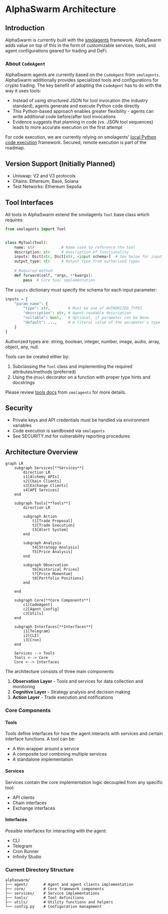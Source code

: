 # AlphaSwarm Architecture

## Introduction

AlphaSwarm is currently built with the [smolagents](https://github.com/huggingface/smolagents) framework. AlphaSwarm adds value on top of this in the form of customizable services, tools, and agent configurations geared for trading and DeFi.

### About `CodeAgent`

AlphaSwarm agents are currently based on the `CodeAgent` from `smolagents`. AlphaSwarm additionally provides specialized tools and configurations for crypto trading. The key benefit of adopting the `CodeAgent` has to do with the way it uses tools:

- Instead of using structured JSON for tool invocation (the industry standard), agents generate and execute Python code directly
- This Python-based approach enables greater flexibility - agents can write additional code before/after tool invocations
- Evidence suggests that planning in code (vs. JSON tool sequences) leads to more accurate execution on the first attempt

For code execution, we are currently relying on smolagents' [local Python code execution](https://huggingface.co/docs/smolagents/v1.6.0/en/tutorials/secure_code_execution#local-python-interpreter) framework. Secured, remote execution is part of the roadmap.

## Version Support (Initially Planned)

- Uniswap: V2 and V3 protocols
- Chains: Ethereum, Base, Solana
- Test Networks: Ethereum Sepolia

## Tool Interfaces

All tools in AlphaSwarm extend the smolagents `Tool` base class which requires:

```python
from smolagents import Tool


class MyTool(Tool):
    name: str            # Name used to reference the tool
    description: str     # Description of functionality
    inputs: Dict[str, Dict[str, <input schema>]  # See below for input schema
    output_type: str     # Output type from authorized types
    
    # Required method
    def forward(self, *args, **kwargs):
        pass  # Core tool implementation
```

The `inputs` dictionary must specify the schema for each input parameter:
```python
inputs = {
    "param_name": {
        "type": str,        # Must be one of AUTHORIZED_TYPES
        "description": str, # Agent-readable description
        "nullable": bool,   # Optional, if parameter can be None
        "default": ...,     # A literal value of the parameter's type
    }
}
```

Authorized types are: string, boolean, integer, number, image, audio, array, object, any, null.

Tools can be created either by:
1. Subclassing the `Tool` class and implementing the required attributes/methods (preferred)
2. Using the `@tool` decorator on a function with proper type hints and docstrings

Please review [tools docs](https://huggingface.co/docs/smolagents/tutorials/tools) from `smolagents` for more details.

## Security

- Private keys and API credentials must be handled via environment variables
- Code execution is sandboxed via `smolagents`
- See SECURITY.md for vulnerability reporting procedures

## Architecture Overview

```mermaid
graph LR
    subgraph Services[**Services**]
        direction LR
        s1[Alchemy APIs]
        s2[Chain Clients]
        s3[Exchange Clients]
        s4[API Services]
    end

    subgraph Tools[**Tools**]
        direction LR

        subgraph Action
            t1[Trade Proposal]
            t2[Trade Execution]
            t3[Alert System]
        end 
        
        subgraph Analysis
            t4[Strategy Analysis]
            t5[Price Analysis]
        end

        subgraph Observation
            t6[Historical Prices]
            t7[Price Momentum]
            t8[Portfolio Positions]
        end
        
    end

    subgraph Core[**Core Components**]
        c1[CodeAgent]
        c2[Agent Config]
        c3[Utils]
    end

    subgraph Interfaces[**Interfaces**]
        i1[Telegram]
        i2[CLI]
        i3[Cron]
    end

    Services --> Tools
    Tools <--> Core
    Core <--> Interfaces
```

The architecture consists of three main components:

1. **Observation Layer** - Tools and services for data collection and monitoring
2. **Cognitive Layer** - Strategy analysis and decision making
3. **Action Layer** - Trade execution and notifications

### Core Components

#### Tools
Tools define interfaces for how the agent interacts with services and certain interface functions. A tool can be:
- A thin wrapper around a service
- A composite tool combining multiple services
- A standalone implementation

#### Services
Services contain the core implementation logic decoupled from any specific tool:
- API clients
- Chain interfaces
- Exchange interfaces

#### Interfaces
*Possible* interfaces for interacting with the agent:
- CLI
- Telegram
- Cron Runner
- Infinity Studio

### Current Directory Structure

```
alphaswarm/
├── agent/       # Agent and agent clients implementation
├── core/        # Core framework components
├── services/    # Service implementations
├── tools/       # Tool definitions
├── utils/       # Utility functions and helpers
└── config.py    # Configuration management
```